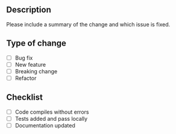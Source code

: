## Description

Please include a summary of the change and which issue is fixed.

## Type of change

- [ ] Bug fix
- [ ] New feature
- [ ] Breaking change
- [ ] Refactor

## Checklist

- [ ] Code compiles without errors
- [ ] Tests added and pass locally
- [ ] Documentation updated
